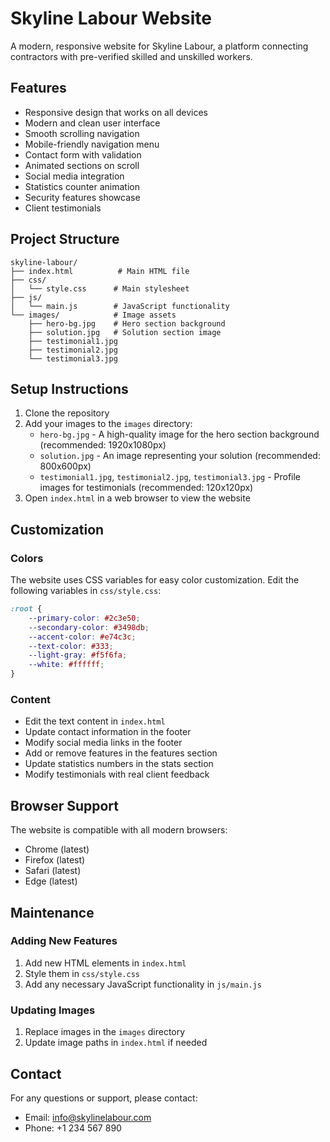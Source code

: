 # Skyline Labour Website

A modern, responsive website for Skyline Labour, a platform connecting contractors with pre-verified skilled and unskilled workers.

## Features

- Responsive design that works on all devices
- Modern and clean user interface
- Smooth scrolling navigation
- Mobile-friendly navigation menu
- Contact form with validation
- Animated sections on scroll
- Social media integration
- Statistics counter animation
- Security features showcase
- Client testimonials

## Project Structure

```
skyline-labour/
├── index.html          # Main HTML file
├── css/
│   └── style.css      # Main stylesheet
├── js/
│   └── main.js        # JavaScript functionality
└── images/            # Image assets
    ├── hero-bg.jpg    # Hero section background
    ├── solution.jpg   # Solution section image
    ├── testimonial1.jpg
    ├── testimonial2.jpg
    └── testimonial3.jpg
```

## Setup Instructions

1. Clone the repository
2. Add your images to the `images` directory:
   - `hero-bg.jpg` - A high-quality image for the hero section background (recommended: 1920x1080px)
   - `solution.jpg` - An image representing your solution (recommended: 800x600px)
   - `testimonial1.jpg`, `testimonial2.jpg`, `testimonial3.jpg` - Profile images for testimonials (recommended: 120x120px)
3. Open `index.html` in a web browser to view the website

## Customization

### Colors
The website uses CSS variables for easy color customization. Edit the following variables in `css/style.css`:

```css
:root {
    --primary-color: #2c3e50;
    --secondary-color: #3498db;
    --accent-color: #e74c3c;
    --text-color: #333;
    --light-gray: #f5f6fa;
    --white: #ffffff;
}
```

### Content
- Edit the text content in `index.html`
- Update contact information in the footer
- Modify social media links in the footer
- Add or remove features in the features section
- Update statistics numbers in the stats section
- Modify testimonials with real client feedback

## Browser Support

The website is compatible with all modern browsers:
- Chrome (latest)
- Firefox (latest)
- Safari (latest)
- Edge (latest)

## Maintenance

### Adding New Features
1. Add new HTML elements in `index.html`
2. Style them in `css/style.css`
3. Add any necessary JavaScript functionality in `js/main.js`

### Updating Images
1. Replace images in the `images` directory
2. Update image paths in `index.html` if needed

## Contact

For any questions or support, please contact:
- Email: info@skylinelabour.com
- Phone: +1 234 567 890 